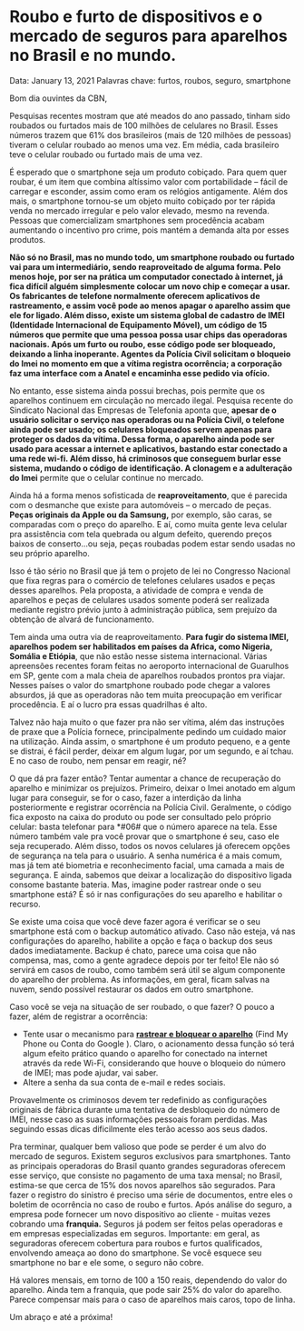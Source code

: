 # Roubo e furto de dispositivos e o mercado de seguros para aparelhos no Brasil e no mundo.

Data: January 13, 2021
Palavras chave: furtos, roubos, seguro, smartphone

Bom dia ouvintes da CBN,

Pesquisas recentes mostram que até meados do ano passado, tinham sido roubados ou furtados mais de 100 milhões de celulares no Brasil. Esses números trazem que 61% dos brasileiros (mais de 120 milhões de pessoas) tiveram o celular roubado ao menos uma vez. Em média, cada brasileiro teve o celular roubado ou furtado mais de uma vez. 

É esperado que o smartphone seja um produto cobiçado. Para quem quer roubar, é um item que combina altíssimo valor com portabilidade – fácil de carregar e esconder, assim como eram os relógios antigamente. Além dos mais, o smartphone tornou-se um objeto muito cobiçado por ter rápida venda no mercado irregular e pelo valor elevado, mesmo na revenda. Pessoas que comercializam smartphones sem procedência acabam aumentando o incentivo pro crime, pois mantém a demanda alta por esses produtos.

**Não só no Brasil, mas no mundo todo, um smartphone roubado ou furtado vai para um intermediário, sendo reaproveitado de alguma forma. Pelo menos hoje, por ser na prática um computador conectado à internet, já fica difícil alguém simplesmente colocar um novo chip e começar a usar. Os fabricantes de telefone normalmente oferecem aplicativos de rastreamento, e assim você pode ao menos apagar o aparelho assim que ele for ligado. Além disso, existe um sistema global de cadastro de IMEI (Identidade Internacional de Equipamento Móvel), um código de 15 números que permite que uma pessoa possa usar chips das operadoras nacionais. Após um furto ou roubo, esse código pode ser bloqueado, deixando a linha inoperante. Agentes da Polícia Civil solicitam o bloqueio do Imei no momento em que a vítima registra ocorrência; a corporação faz uma interface com a Anatel e encaminha esse pedido via ofício.** 

No entanto, esse sistema ainda possui brechas, pois permite que os aparelhos continuem em circulação no mercado ilegal. Pesquisa recente do Sindicato Nacional das Empresas de Telefonia aponta que, **apesar de o usuário solicitar o serviço nas operadoras ou na Polícia Civil, o telefone ainda pode ser usado; os celulares bloqueados servem apenas para proteger os dados da vítima. Dessa forma, o aparelho ainda pode ser usado para acessar a internet e aplicativos, bastando estar conectado a uma rede wi-fi. Além disso, há criminosos que conseguem burlar esse sistema, mudando o código de identificação. A clonagem e a adulteração do Imei** permite que o celular continue no mercado.

Ainda há a forma menos sofisticada de **reaproveitamento**, que é parecida com o desmanche que existe para automóveis – o mercado de peças. **Peças originais da Apple ou da Samsung,** por exemplo, são caras, se comparadas com o preço do aparelho. E aí, como muita gente leva celular pra assistência com tela quebrada ou algum defeito, querendo preços baixos de conserto...ou seja, peças roubadas podem estar sendo usadas no seu próprio aparelho.

Isso é tão sério no Brasil que já tem o projeto de lei no Congresso Nacional que fixa regras para o comércio de telefones celulares usados e peças desses aparelhos. Pela proposta, a atividade de compra e venda de aparelhos e peças de celulares usados somente poderá ser realizada mediante registro prévio junto à administração pública, sem prejuízo da obtenção de alvará de funcionamento.

Tem ainda uma outra via de reaproveitamento. **Para fugir do sistema IMEI, aparelhos podem ser habilitados em países da Africa, como Nigeria, Somália e Etiópia**, que não estão nesse sistema internacional. Várias apreensões recentes foram feitas no aeroporto internacional de Guarulhos em SP, gente com a mala cheia de aparelhos roubados prontos pra viajar. Nesses países o valor do smartphone roubado pode chegar a valores absurdos, já que as operadoras não tem muita preocupação em verificar procedência. E aí o lucro pra essas quadrilhas é alto.

Talvez não haja muito o que fazer pra não ser vítima, além das instruções de praxe que a Polícia fornece, principalmente pedindo um cuidado maior na utilização. Ainda assim, o smartphone é um produto pequeno, e a gente se distrai, é fácil perder, deixar em algum lugar, por um segundo, e aí tchau. E no caso de roubo, nem pensar em reagir, né?

O que dá pra fazer então? Tentar aumentar a chance de recuperação do aparelho e minimizar os prejuízos. Primeiro, deixar o Imei anotado em algum lugar para conseguir, se for o caso, fazer a interdição da linha posteriormente e registrar ocorrência na Polícia Civil. Geralmente, o código fica exposto na caixa do produto ou pode ser consultado pelo próprio celular: basta telefonar para *#06# que o número aparece na tela. Esse número também vale pra você provar que o smartphone é seu, caso ele seja recuperado. Além disso, todos os novos celulares já oferecem opções de segurança na tela para o usuário. A senha numérica é a mais comum, mas já tem até biometria e reconhecimento facial, uma camada a mais de segurança. E ainda, sabemos que deixar a localização do dispositivo ligada consome bastante bateria. Mas, imagine poder rastrear onde o seu smartphone está? É só ir nas configurações do seu aparelho e habilitar o recurso.

Se existe uma coisa que você deve fazer agora é verificar se o seu smartphone está com o backup automático ativado. Caso não esteja, vá nas configurações do aparelho, habilite a opção e faça o backup dos seus dados imediatamente. Backup é chato, parece uma coisa que não compensa, mas, como a gente agradece depois por ter feito! Ele não só servirá em casos de roubo, como também será útil se algum componente do aparelho der problema. As informações, em geral, ficam salvas na nuvem, sendo possível restaurar os dados em outro smartphone.

Caso você se veja na situação de ser roubado, o que fazer? O pouco a fazer, além de registrar a ocorrência:

- Tente usar o mecanismo para **[rastrear e bloquear o aparelho](http://g1.globo.com/tecnologia/blog/tira-duvidas-de-tecnologia/post/saiba-usar-pesquisa-no-google-para-localizar-o-smartphone-perdido.html)** (Find My Phone ou Conta do Google ). Claro, o acionamento dessa função só terá algum efeito prático quando o aparelho for conectado na internet através da rede Wi-Fi, considerando que houve o bloqueio do número de IMEI; mas pode ajudar, vai saber.
- Altere a senha da sua conta de e-mail e redes sociais.

Provavelmente os criminosos devem ter redefinido as configurações originais de fábrica durante uma tentativa de desbloqueio do número de IMEI, nesse caso as suas informações pessoais foram perdidas. Mas seguindo essas dicas dificilmente eles terão acesso aos seus dados.

Pra terminar, qualquer bem valioso que pode se perder é um alvo do mercado de seguros. Existem seguros exclusivos para smartphones. Tanto as principais operadoras do Brasil quanto grandes seguradoras oferecem esse serviço, que consiste no pagamento de uma taxa mensal; no Brasil, estima-se que cerca de 15% dos novos aparelhos são segurados. Para fazer o registro do sinistro é preciso uma série de documentos, entre eles o boletim de ocorrência no caso de roubo e furtos. Após análise do seguro, a empresa pode fornecer um novo dispositivo ao cliente - muitas vezes cobrando uma **franquia.** Seguros já podem ser feitos pelas operadoras e em empresas especializadas em seguros. Importante: em geral, as seguradoras oferecem cobertura para roubos e furtos qualificados, envolvendo ameaça ao dono do smartphone. Se você esquece seu smartphone no bar e ele some, o seguro não cobre.

Há valores mensais, em torno de 100 a 150 reais, dependendo do valor do aparelho. Ainda tem a franquia, que pode sair 25% do valor do aparelho. Parece compensar mais para o caso de aparelhos mais caros, topo de linha.

Um abraço e até a próxima!